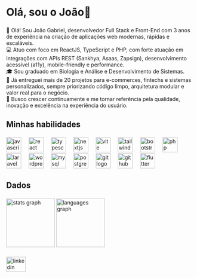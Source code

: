 <h1 align="left">Olá, sou o João👋</h1>

###

<p align="left">
  👋 Olá! Sou João Gabriel, desenvolvedor Full Stack e Front-End com 3 anos de experiência na criação de aplicações web modernas, rápidas e escaláveis.<br>
  💻 Atuo com foco em ReactJS, TypeScript e PHP, com forte atuação em integrações com APIs REST (Sankhya, Asaas, Zapsign), desenvolvimento acessível (a11y), mobile-friendly e performance.<br>
  🎓 Sou graduado em Biologia e Análise e Desenvolvimento de Sistemas.<br>
  🚀 Já entreguei mais de 20 projetos para e-commerces, fintechs e sistemas personalizados, sempre priorizando código limpo, arquitetura modular e valor real para o negócio.<br>
  🎯 Busco crescer continuamente e me tornar referência pela qualidade, inovação e excelência na experiência do usuário.
</p>


###

<h2 align="left">Minhas habilidades</h2>

###

<div align="left">
  <img src="https://cdn.jsdelivr.net/gh/devicons/devicon/icons/javascript/javascript-original.svg" height="40" alt="javascript logo"  />
  <img width="12" />
  <img src="https://cdn.jsdelivr.net/gh/devicons/devicon/icons/react/react-original.svg" height="40" alt="react logo"  />
  <img width="12" />
  <img src="https://cdn.jsdelivr.net/gh/devicons/devicon/icons/typescript/typescript-original.svg" height="40" alt="typescript logo"  />
  <img width="12" />
  <img src="https://cdn.jsdelivr.net/gh/devicons/devicon/icons/nextjs/nextjs-original.svg" height="40" alt="nextjs logo"  />
  <img width="12" />
  <img src="https://skillicons.dev/icons?i=vite" height="40" alt="vite logo"  />
  <img width="12" />
  <img src="https://cdn.simpleicons.org/tailwindcss/06B6D4" height="40" alt="tailwindcss logo"  />
  <img width="12" />
  <img src="https://cdn.simpleicons.org/bootstrap/7952B3" height="40" alt="bootstrap logo"  />
  <img width="12" />
  <img src="https://cdn.simpleicons.org/php/777BB4" height="40" alt="php logo"  />
  <img width="12" />
  <img src="https://cdn.simpleicons.org/laravel/FF2D20" height="40" alt="laravel logo"  />
  <img width="12" />
  <img src="https://cdn.simpleicons.org/wordpress/21759B" height="40" alt="wordpress logo"  />
  <img width="12" />
  <img src="https://cdn.simpleicons.org/mysql/4479A1" height="40" alt="mysql logo"  />
  <img width="12" />
  <img src="https://cdn.simpleicons.org/postgresql/4169E1" height="40" alt="postgresql logo"  />
  <img width="12" />
  <img src="https://cdn.simpleicons.org/git/F05032" height="40" alt="git logo"  />
  <img width="12" />
  <img src="https://cdn.simpleicons.org/github/181717" height="40" alt="github logo"  />
  <img width="12" />
  <img src="https://cdn.simpleicons.org/flutter/02569B" height="40" alt="flutter logo"  />
</div>

###

<h2 align="left">Dados</h2>

###

<div align="left">
  <img src="https://github-readme-stats.vercel.app/api?username=joaogrdev&hide_title=true&hide_rank=true&show_icons=true&include_all_commits=true&count_private=true&disable_animations=false&theme=gotham&locale=pt-br&hide_border=true&order=1" height="130" alt="stats graph"  />
  <img src="https://github-readme-stats.vercel.app/api/top-langs?username=joaogrdev&locale=pt-br&hide_title=true&layout=compact&card_width=320&langs_count=5&theme=gotham&hide_border=true&order=2" height="130" alt="languages graph"  />
</div>

###

<div align="left">
  <a href="https://www.linkedin.com/in/joaogrs/" target="_blank">
    <img src="https://raw.githubusercontent.com/maurodesouza/profile-readme-generator/master/src/assets/icons/social/linkedin/default.svg" width="52" height="40" alt="linkedin logo"  />
  </a>
</div>

###
